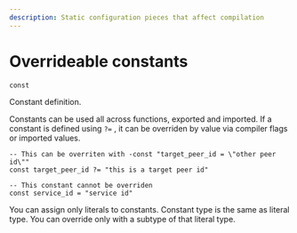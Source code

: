 ```yaml
---
description: Static configuration pieces that affect compilation
---
```


# Overrideable constants

`const`

Constant definition.

Constants can be used all across functions, exported and imported. If a constant is defined using `?=` , it can be overriden by value via compiler flags or imported values.

```text
-- This can be overriten with -const "target_peer_id = \"other peer id\""
const target_peer_id ?= "this is a target peer id"

-- This constant cannot be overriden
const service_id = "service id"
```

You can assign only literals to constants. Constant type is the same as literal type. You can override only with a subtype of that literal type.


